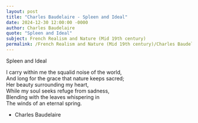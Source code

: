 ```yaml
---
layout: post
title: "Charles Baudelaire - Spleen and Ideal"
date: 2024-12-30 12:00:00 -0000
author: Charles Baudelaire
quote: "Spleen and Ideal"
subject: French Realism and Nature (Mid 19th century)
permalink: /French Realism and Nature (Mid 19th century)/Charles Baudelaire/Charles Baudelaire - Spleen and Ideal
---
```


Spleen and Ideal

I carry within me the squalid noise of the world,  
And long for the grace that nature keeps sacred;  
Her beauty surrounding my heart,  
While my soul seeks refuge from sadness,  
Blending with the leaves whispering in  
The winds of an eternal spring.


- Charles Baudelaire
